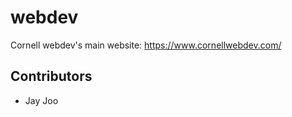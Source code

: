 # webdev

Cornell webdev's main website: https://www.cornellwebdev.com/

## Contributors

- Jay Joo
